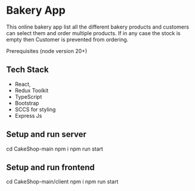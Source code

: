 # Bakery App

This online bakery app list all the different bakery products and customers can select them and order multiple products. If in any case the stock is empty then Customer is prevented from ordering.

Prerequisites
(node version 20+)

## Tech Stack

- React,
- Redux Toolkit
- TypeScript
- Bootstrap
- SCCS for styling
- Express Js

## Setup and run server

cd CakeShop-main
npm i
npm run start

## Setup and run frontend

cd CakeShop-main/client
npm i
npm run start

